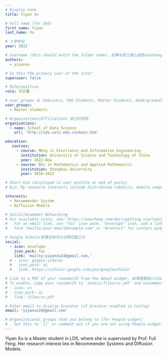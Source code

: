 ```yaml
---
# Display name
title: Yiyan Xu

# Full name (for SEO)
first_name: Yiyan
last_name: Xu

# 入学年份
year: 2022

# Username (this should match the folder name)，如果叫张三那么就是sanzhang
authors:
  - yiyanxu

# Is this the primary user of the site? 
superuser: false

# Role/position 
role: 许艺龑

# user_groups 从 (Advisors, PhD Students, Master Students, Undergraduate) 从这四个里面选
user_groups:
  - Master Students

# Organizations/Affiliations 自己的学院
organizations:
  - name: School of Data Science
    url: 'http://sds.ustc.edu.cn/main.htm'

education:
   courses:
     - course: MEng in Electronic and Information Engineering
       institution: University of Science and Technology of China
       year: 2022-Now
     - course: BSc in Mathematics and Applied Mathematics
       institution: Shanghai University
       year: 2018-2022

# Short bio (displayed in user profile at end of posts)
# bio: My research interests include distributed robotics, mobile computing and programmable matter.

interests:
  - Recommender System
  - Diffusion Models

# Social/Academic Networking
# For available icons, see: https://wowchemy.com/docs/getting-started/page-builder/#icons
#   For an email link, use "fas" icon pack, "envelope" icon, and a link in the
#   form "mailto:your-email@example.com" or "#contact" for contact widget.

# Google Scholar如果没有可以注释后面三行
social:
  - icon: envelope
    icon_pack: fas
    link: 'mailto:yiyanxu24@gmail.com,'
  # - icon: google-scholar
  #   icon_pack: ai
  #   link: https://scholar.google.com/yourgooglescholar

# Link to a PDF of your resume/CV from the About widget. 如果需要放cv可以发给我
# To enable, copy your resume/CV to `static/files/cv.pdf` and uncomment the lines below.
# - icon: cv
#   icon_pack: ai
#   link: files/cv.pdf

# Enter email to display Gravatar (if Gravatar enabled in Config)
email: 'yiyanxu24@gmail.com'

# Organizational groups that you belong to (for People widget)
#   Set this to `[]` or comment out if you are not using People widget.
---
```


Yiyan Xu is a Master student in LDS, where she is supervised by Prof. Fuli Feng. Her research interest lies in Recommender Systems and Diffusion Models.
